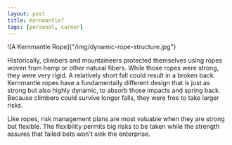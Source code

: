 ```yaml
---
layout: post
title: Kernmantle?
tags: [personal, career]
---
```


![A Kernmantle Rope]{"/img/dynamic-rope-structure.jpg"}

Historically, climbers and mountaineers protected themselves using ropes woven from hemp or other natural fibers. While those ropes were strong, they were very rigid. A relatively short fall could result in a broken back. Kernmantle ropes have a fundamentally different design that is just as strong but also highly dynamic, to absorb those impacts and spring back. Because climbers could survive longer falls, they were free to take larger risks. 

Like ropes, risk management plans are most valuable when they are strong but flexible. The flexibility permits big risks to be taken while the strength assures that failed bets won't sink the enterprise.  

